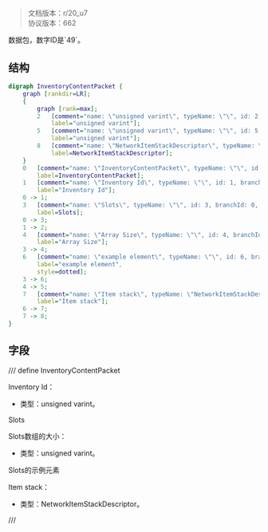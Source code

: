 # <!-- md:samp InventoryContentPacket -->

> 文档版本：r/20_u7<br/>协议版本：662

<!-- md:samp InventoryContentPacket -->数据包，数字ID是`49`。

## 结构

```dot
digraph InventoryContentPacket {
	graph [rankdir=LR];
	{
		graph [rank=max];
		2	[comment="name: \"unsigned varint\", typeName: \"\", id: 2, branchId: 0, recurseId: -1, attributes: 512, notes: \"\"",
			label="unsigned varint"];
		5	[comment="name: \"unsigned varint\", typeName: \"\", id: 5, branchId: 0, recurseId: -1, attributes: 512, notes: \"\"",
			label="unsigned varint"];
		8	[comment="name: \"NetworkItemStackDescriptor\", typeName: \"\", id: 8, branchId: 0, recurseId: -1, attributes: 512, notes: \"\"",
			label=NetworkItemStackDescriptor];
	}
	0	[comment="name: \"InventoryContentPacket\", typeName: \"\", id: 0, branchId: 49, recurseId: -1, attributes: 0, notes: \"\"",
		label=InventoryContentPacket];
	1	[comment="name: \"Inventory Id\", typeName: \"\", id: 1, branchId: 0, recurseId: -1, attributes: 0, notes: \"\"",
		label="Inventory Id"];
	0 -> 1;
	3	[comment="name: \"Slots\", typeName: \"\", id: 3, branchId: 0, recurseId: -1, attributes: 8, notes: \"\"",
		label=Slots];
	0 -> 3;
	1 -> 2;
	4	[comment="name: \"Array Size\", typeName: \"\", id: 4, branchId: 0, recurseId: -1, attributes: 0, notes: \"\"",
		label="Array Size"];
	3 -> 4;
	6	[comment="name: \"example element\", typeName: \"\", id: 6, branchId: 0, recurseId: -1, attributes: 16, notes: \"\"",
		label="example element",
		style=dotted];
	3 -> 6;
	4 -> 5;
	7	[comment="name: \"Item stack\", typeName: \"NetworkItemStackDescriptor\", id: 7, branchId: 0, recurseId: -1, attributes: 256, notes: \"\"",
		label="Item stack"];
	6 -> 7;
	7 -> 8;
}

```

## 字段

/// define
InventoryContentPacket

Inventory Id：<!-- md:samp unsigned varint -->

- 类型：unsigned varint。

Slots

Slots数组的大小：<!-- md:samp unsigned varint -->

- 类型：unsigned varint。

Slots的示例元素

Item stack：[<!-- md:samp NetworkItemStackDescriptor -->](refs/protocols/types/NetworkItemStackDescriptor.md)

- 类型：NetworkItemStackDescriptor。


///
